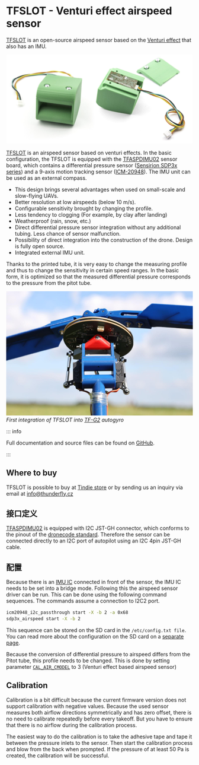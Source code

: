 # TFSLOT - Venturi effect airspeed sensor

[TFSLOT](https://github.com/ThunderFly-aerospace/TFSLOT01) is an open-source airspeed sensor based on the [Venturi effect](https://en.wikipedia.org/wiki/Venturi_effect) that also has an IMU.

![TFSLOT and TFSLOT WITH TFASPDIMU02 board](../../assets/hardware/sensors/airspeed/tsflot_compose.jpg)

[TFSLOT](https://github.com/ThunderFly-aerospace/TFSLOT01) is an airspeed sensor based on venturi effects.
In the basic configuration, the TFSLOT is equipped with the [TFASPDIMU02](https://github.com/ThunderFly-aerospace/TFASPDIMU02) sensor board, which contains a differential pressure sensor ([Sensirion SDP3x series](https://sensirion.com/products/catalog/?filter_series=d1816d53-f5c8-47e3-ab47-818c3fd54259)) and a 9-axis motion tracking sensor ([ICM-20948](https://invensense.tdk.com/products/motion-tracking/9-axis/icm-20948/)).
The IMU unit can be used as an external compass.

- This design brings several advantages when used on small-scale and slow-flying UAVs.
- Better resolution at low airspeeds (below 10 m/s).
- Configurable sensitivity brought by changing the profile.
- Less tendency to clogging (For example, by clay after landing)
- Weatherproof (rain, snow, etc.)
- Direct differential pressure sensor integration without any additional tubing.
  Less chance of sensor malfunction.
- Possibility of direct integration into the construction of the drone.
  Design is fully open source.
- Integrated external IMU unit.

Thanks to the printed tube, it is very easy to change the measuring profile and thus to change the sensitivity in certain speed ranges.
In the basic form, it is optimized so that the measured differential pressure corresponds to the pressure from the pitot tube.

![TFSLOT integrated in TF-G2](../../assets/hardware/sensors/airspeed/tfslot_integration.jpg)
_First integration of TFSLOT into [TF-G2](https://github.com/ThunderFly-aerospace/TF-G2/) autogyro_

::: info

Full documentation and source files can be found on [GitHub](https://github.com/ThunderFly-aerospace/TFSLOT01).

:::

## Where to buy

TFSLOT is possible to buy at [Tindie store](https://www.tindie.com/products/thunderfly/tfslot01a-inovative-drone-airspeed-sensor/) or by sending us an inquiry via email at info@thunderfly.cz

## 接口定义

[TFASPDIMU02](https://github.com/ThunderFly-aerospace/TFASPDIMU02) is equipped with I2C JST-GH connector, which conforms to the pinout of the [dronecode standard](https://github.com/pixhawk/Pixhawk-Standards/blob/master/DS-009%20Pixhawk%20Connector%20Standard.pdf).
Therefore the sensor can be connected directly to an I2C port of autopilot using an I2C 4pin JST-GH cable.

## 配置

Because there is an [IMU IC](https://invensense.tdk.com/products/motion-tracking/9-axis/icm-20948/) connected in front of the sensor, the IMU IC needs to be set into a bridge mode.
Following this the airspeed sensor driver can be run. This can be done using the following command sequences. The commands assume a connection to I2C2 port.

```sh
icm20948_i2c_passthrough start -X -b 2 -a 0x68
sdp3x_airspeed start -X -b 2
```

This sequence can be stored on the SD card in the `/etc/config.txt file`.
You can read more about the configuration on the SD card on a [separate page](../concept/system_startup.md#replacing-the-system-startup).

Because the conversion of differential pressure to airspeed differs from the Pitot tube, this profile needs to be changed.
This is done by setting parameter [`CAL_AIR_CMODEL`](../advanced_config/parameter_reference.md#CAL_AIR_CMODEL) to 3 (Venturi effect based airspeed sensor)

## Calibration

Calibration is a bit difficult because the current firmware version does not support calibration with negative values.
Because the used sensor measures both airflow directions symmetrically and has zero offset, there is no need to calibrate repeatedly before every takeoff.
But you have to ensure that there is no airflow during the calibration process.

The easiest way to do the calibration is to take the adhesive tape and tape it between the pressure inlets to the sensor.
Then start the calibration process and blow from the back when prompted.
If the pressure of at least 50 Pa is created, the calibration will be successful.
